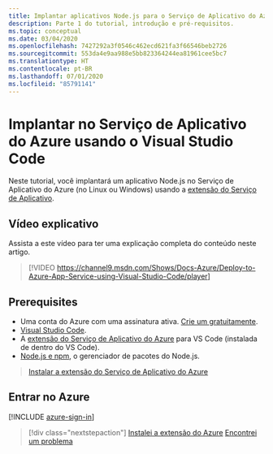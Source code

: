 ```yaml
---
title: Implantar aplicativos Node.js para o Serviço de Aplicativo do Azure do Visual Studio Code
description: Parte 1 do tutorial, introdução e pré-requisitos.
ms.topic: conceptual
ms.date: 03/04/2020
ms.openlocfilehash: 7427292a3f0546c462ecd621fa3f66546beb2726
ms.sourcegitcommit: 553da4e9aa988e5bb823364244ea81961cee5bc7
ms.translationtype: HT
ms.contentlocale: pt-BR
ms.lasthandoff: 07/01/2020
ms.locfileid: "85791141"
---
```

# <a name="deploy-to-azure-app-service-using-visual-studio-code"></a>Implantar no Serviço de Aplicativo do Azure usando o Visual Studio Code

Neste tutorial, você implantará um aplicativo Node.js no Serviço de Aplicativo do Azure (no Linux ou Windows) usando a [extensão do Serviço de Aplicativo](https://marketplace.visualstudio.com/items?itemName=ms-azuretools.vscode-azureappservice).

## <a name="walkthrough-video"></a>Vídeo explicativo

Assista a este vídeo para ter uma explicação completa do conteúdo neste artigo.

> [!VIDEO https://channel9.msdn.com/Shows/Docs-Azure/Deploy-to-Azure-App-Service-using-Visual-Studio-Code/player]

## <a name="prerequisites"></a>Prerequisites

- Uma conta do Azure com uma assinatura ativa. [Crie um gratuitamente](https://azure.microsoft.com/free/?utm_source=campaign&utm_campaign=vscode-tutorial-appservice-extension&mktingSource=vscode-tutorial-appservice-extension).
- [Visual Studio Code](https://code.visualstudio.com/).
- A [extensão do Serviço de Aplicativo do Azure](https://marketplace.visualstudio.com/items?itemName=ms-azuretools.vscode-azureappservice) para VS Code (instalada de dentro do VS Code).
- [Node.js e npm](https://nodejs.org/en/download), o gerenciador de pacotes do Node.js.

> <a class="tutorial-install-extension-btn" href="https://marketplace.visualstudio.com/items?itemName=ms-azuretools.vscode-azureappservice">Instalar a extensão do Serviço de Aplicativo do Azure</a>

## <a name="sign-in-to-azure"></a>Entrar no Azure

[!INCLUDE [azure-sign-in](includes/azure-sign-in.md)]

> [!div class="nextstepaction"]
> [Instalei a extensão do Azure](tutorial-vscode-azure-app-service-node-02.md) [Encontrei um problema](https://www.research.net/r/PWZWZ52?tutorial=node-deployment-azureappservice&step=getting-started)
